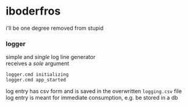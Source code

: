 # iboderfros
i'll be one degree removed from stupid   
### logger
simple and *single* log line generator   
receives a *sole* argument   
```
logger.cmd initializing
logger.cmd app_started
```
log entry has csv form and is saved in the overwritten `logging.csv` file   
log entry is meant for immediate consumption, e.g. be stored in a db   
